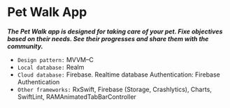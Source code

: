 # Pet Walk App
***The Pet Walk app is designed for taking care of your pet. Fixe objectives based on their needs. See their progresses and share them with the community.***

* `Design pattern:` MVVM–C
* `Local database:` Realm
* `Cloud database:` Firebase. Realtime database Authentication: Firebase Authentication
* `Other frameworks:` RxSwift, Firebase (Storage, Crashlytics), Charts, SwiftLint,  RAMAnimatedTabBarController
